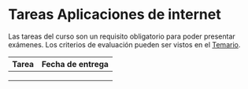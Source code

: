# Tareas Aplicaciones de internet

Las tareas del curso son un requisito obligatorio para poder presentar exámenes. Los criterios de evaluación pueden ser vistos en el [Temario](https://github.com/UG-InternetApps/Temario).


| Tarea        | Fecha de entrega |
| ------------- |:-------------:|
| | |
| | |
| | |
